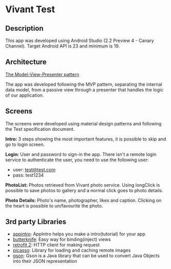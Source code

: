 # Vivant Test


## Description

This app was developed using Android Studio (2.2 Preview 4 - Canary Channel).
Target Android API is 23 and minimum is 19.

## Architecture

[The Model-View-Presenter pattern](https://codelabs.developers.google.com/codelabs/android-testing/#3)

The app was developed following the MVP pattern, separating the internal data model, from a passive view through a presenter that handles the logic of our application.

## Screens

The screens were developed using material design patterns and following the Test specification document.

**Intro:** 3 steps showing the most important features, it is possible to skip and go to login screen.

**Login:** User and password to sign-in the app. There isn't a remote login service to authenticate the user, you need to use the following user:

- user: test@test.com
- pass: test1234

**PhotoList:** Photos retrieved from Vivant photo service. Using longClick is possible to save photos to gallery and a normal click goes to photo details.

**Photo Details:** Photo's name, photographer, likes and caption. Clicking on the heart is possible to un/favourite the photo.


## 3rd party Libraries

- [appintro](https://github.com/PaoloRotolo/AppIntro): AppIntro helps you make a intro(tutorial) for your app
- [butterknife](http://jakewharton.github.io/butterknife/): Easy way for binding(inject) views
- [retrofit 2](http://square.github.io/retrofit/): HTTP client for making request
- [picasso](http://square.github.io/picasso/): Library for loading and caching remote images
- [gson](https://github.com/google/gson): Gson is a Java library that can be used to convert Java Objects into their JSON representation